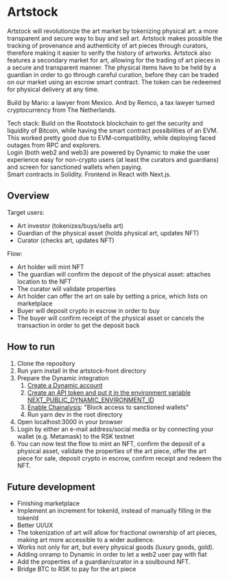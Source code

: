 # Artstock

Artstock will revolutionize the art market by tokenizing physical art: a more transparent and secure way to buy and sell art. Artstock makes possible the tracking of provenance and authenticity of art pieces through curators, therefore making it easier to verify the history of artworks. Artstock also features a secondary market for art, allowing for the trading of art pieces in a secure and transparent manner. The physical items have to be held by a guardian in order to go through careful curation, before they can be traded on our market using an escrow smart contract. The token can be redeemed for physical delivery at any time.

Build by Mario: a lawyer from Mexico. And by Remco, a tax lawyer turned cryptocurrency from The Netherlands.

Tech stack: Build on the Rootstock blockchain to get the security and liquidity of Bitcoin, while having the smart contract possibilities of an EVM. This worked pretty good due to EVM-compatibility, while deploying faced outages from RPC and explorers. <br>
Login (both web2 and web3) are powered by Dynamic to make the user experience easy for non-crypto users (at least the curators and guardians) and screen for sanctioned wallets when paying.<br>
Smart contracts in Solidity. Frontend in React with Next.js.

## Overview
Target users:
- Art investor (tokenizes/buys/sells art)
- Guardian of the physical asset (holds physical art, updates NFT)
- Curator (checks art, updates NFT)

Flow:
- Art holder will mint NFT
- The guardian will confirm the deposit of the physical asset: attaches location to the NFT
- The curator will validate properties
- Art holder can offer the art on sale by setting a price, which lists on marketplace
- Buyer will deposit crypto in escrow in order to buy
- The buyer will confirm receipt of the physical asset or cancels the transaction in order to get the deposit back

## How to run
1. Clone the repository
2. Run yarn install in the artstock-front directory
3. Prepare the Dynamic integration
   1. <a href="https://app.dynamic.xyz/" target="_blank">Create a Dynamic account</a>
   2. <a href="https://app.dynamic.xyz/dashboard/developer/api" target="_blank">Create an API token and put it in the environment variable NEXT_PUBLIC_DYNAMIC_ENVIRONMENT_ID
   3.  <a href="https://app.dynamic.xyz/dashboard/configurations" target="_blank">Enable Chainalysis</a>: "Block access to sanctioned wallets"
   4. Run yarn dev in the root directory
5. Open localhost:3000 in your browser
6. Login by either an e-mail address/social media or by connecting your wallet (e.g. Metamask) to the RSK testnet
7. You can now test the flow to mint an NFT, confirm the deposit of a physical asset, validate the properties of the art piece, offer the art piece for sale, deposit crypto in escrow, confirm receipt and redeem the NFT.

## Future development
- Finishing marketplace
- Implement an increment for tokenId, instead of manually filling in the tokenId
- Better UI/UX
- The tokenization of art will allow for fractional ownership of art pieces, making art more accessible to a wider audience.
- Works not only for art, but every physical goods (luxury goods, gold).
- Adding onramp to Dynamic in order to let a web2 user pay with fiat
- Add the properties of a guardian/curator in a soulbound NFT.
- Bridge BTC to RSK to pay for the art piece